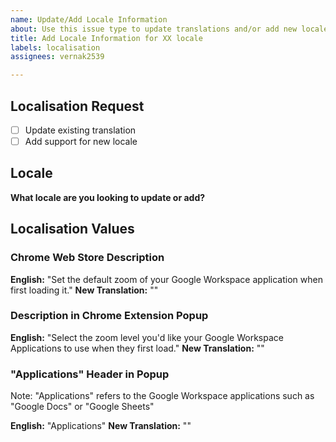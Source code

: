 ```yaml
---
name: Update/Add Locale Information
about: Use this issue type to update translations and/or add new locale support
title: Add Locale Information for XX locale
labels: localisation
assignees: vernak2539

---
```


## Localisation Request

- [ ] Update existing translation
- [ ] Add support for new locale

## Locale

**What locale are you looking to update or add?**


## Localisation Values

### Chrome Web Store Description

**English:** "Set the default zoom of your Google Workspace application when first loading it."
**New Translation:** "<INSERT>"

### Description in Chrome Extension Popup

**English:** "Select the zoom level you'd like your Google Workspace Applications to use when they first load."
**New Translation:** "<INSERT>"

### "Applications" Header in Popup

Note: "Applications" refers to the Google Workspace applications such as "Google Docs" or "Google Sheets"

**English:** "Applications"
**New Translation:** "<INSERT>"
